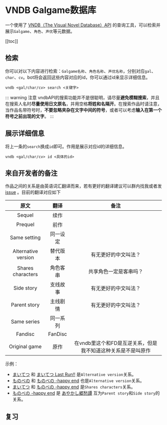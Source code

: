 # VNDB Galgame数据库

一个使用了 [VNDB（The Visual Novel Database）API](https://vndb.org/) 的查询工具，可以检索并展示`Galgame`、`角色`、`声优`等元数据。

[[toc]]

## 检索

你可以对以下内容进行检索：`Galgame名称`、`角色名称`、`声优名称`，分别对应`gal`、`char`、`cv`。bot将会返回这些内容对应的id，你可以通过id来显示详细信息。

```
vndb <gal/char/cv> search <关键字>
```

::: warning 注意
vndbAPI的搜索功能并不是很聪明，请尽量**避免模糊搜索**，并且在搜索人名时**尽量使用日文原名**，并用空格**将姓和名隔开**。在搜索作品时请注意，当作品名带符号时，**不要忽略夹杂在文字中间的符号**，或者可以考虑**输入在第一个符号之前出现的文字**。
:::

## 展示详细信息

将上一条的`search`换成`id`即可。作用是展示对应id的详细信息。

```
vndb <gal/char/cv> id <具体的id>
```

## 来自开发者的备注

作品之间的关系是由英语词汇翻译而来，若有更好的翻译建议可以群内找我或者发 [issue](https://github.com/MokaDevelopers/mokabot2/issues) 。目前的翻译对应如下

|原文|翻译|备注|
|:---:|:---:|:---:|
|Sequel|续作||
|Prequel|前作||
|Same setting|同一设定||
|Alternative version|替代版本|有无更好的中文叫法？|
|Shares characters|角色客串|共享角色一定是客串吗？|
|Side story|支线故事|有无更好的中文叫法？|
|Parent story|主线剧情|有无更好的中文叫法？|
|Same series|同一系列||
|Fandisc|FanDisc||
|Original game|原作|在vndb里这个和FD是互逆关系，但是我不知道这种关系是不是叫原作|

示例：

 - [まいてつ](https://vndb.org/v18131) 和 [まいてつ Last Run!!](https://vndb.org/v25635) 是`Alternative version`关系。
 - [ものべの](https://vndb.org/v8435) 和 [ものべの -happy end](https://vndb.org/v12392) 也是`Alternative version`关系。
 - [まいてつ](https://vndb.org/v18131) 和 [ものべの -happy end](https://vndb.org/v12392) 是`Shares characters`关系。
 - [ものべの -happy end](https://vndb.org/v12392) 是 [あやかし郷愁譚](https://vndb.org/v28669) 互为`Parent story`和`Side story`的关系。
 
## 复习

<ClientOnly>
  <Messenger :messages="[
    { position: 'right', msg: 'vndb gal search Riddle Joker' },
    { position: 'left', msg: '(22230) Riddle Joker\n本页共1个结果，这是全部的结果' },
    { position: 'right', msg: 'vndb gal id 22230' },
    { position: 'left', msg: '【Riddle Joker.jpg】' },
    { position: 'right', msg: 'vndb cv search 種﨑 敦美' },
    { position: 'left', msg: '(196) 種﨑 敦美\n本页共1个结果，这是全部的结果' },
    { position: 'right', msg: 'vndb cv id 196' },
    { position: 'left', msg: '【华哥.jpg】' },
  ]"></Messenger>
</ClientOnly>